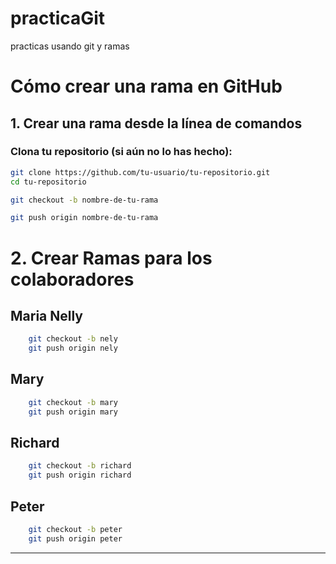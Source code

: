 # practicaGit
practicas usando git y ramas 

# Cómo crear una rama en GitHub

## 1. Crear una rama desde la línea de comandos

### Clona tu repositorio (si aún no lo has hecho):
```sh
git clone https://github.com/tu-usuario/tu-repositorio.git
cd tu-repositorio

git checkout -b nombre-de-tu-rama

git push origin nombre-de-tu-rama

```
# 2. Crear Ramas para los colaboradores

## Maria Nelly
```sh
    git checkout -b nely
    git push origin nely
```

## Mary
```sh
    git checkout -b mary
    git push origin mary
```
## Richard
```sh
    git checkout -b richard
    git push origin richard
```
## Peter
```sh
    git checkout -b peter
    git push origin peter
```
----------------------------
